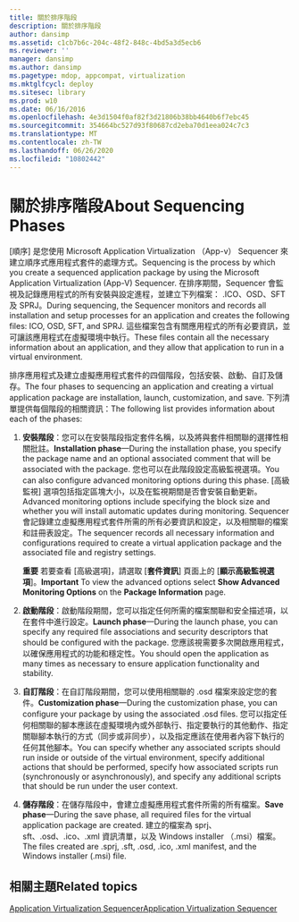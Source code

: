 ```yaml
---
title: 關於排序階段
description: 關於排序階段
author: dansimp
ms.assetid: c1cb7b6c-204c-48f2-848c-4bd5a3d5ecb6
ms.reviewer: ''
manager: dansimp
ms.author: dansimp
ms.pagetype: mdop, appcompat, virtualization
ms.mktglfcycl: deploy
ms.sitesec: library
ms.prod: w10
ms.date: 06/16/2016
ms.openlocfilehash: 4e3d1504f0af82f3d21806b38bb4640b6f7ebc45
ms.sourcegitcommit: 354664bc527d93f80687cd2eba70d1eea024c7c3
ms.translationtype: MT
ms.contentlocale: zh-TW
ms.lasthandoff: 06/26/2020
ms.locfileid: "10802442"
---
```

# <span data-ttu-id="68fb0-103">關於排序階段</span><span class="sxs-lookup"><span data-stu-id="68fb0-103">About Sequencing Phases</span></span>


<span data-ttu-id="68fb0-104">[順序] 是您使用 Microsoft Application Virtualization （App-v） Sequencer 來建立順序式應用程式套件的處理方式。</span><span class="sxs-lookup"><span data-stu-id="68fb0-104">Sequencing is the process by which you create a sequenced application package by using the Microsoft Application Virtualization (App-V) Sequencer.</span></span> <span data-ttu-id="68fb0-105">在排序期間，Sequencer 會監視及記錄應用程式的所有安裝與設定進程，並建立下列檔案： .ICO、OSD、SFT 及 SPRJ。</span><span class="sxs-lookup"><span data-stu-id="68fb0-105">During sequencing, the Sequencer monitors and records all installation and setup processes for an application and creates the following files: ICO, OSD, SFT, and SPRJ.</span></span> <span data-ttu-id="68fb0-106">這些檔案包含有關應用程式的所有必要資訊，並可讓該應用程式在虛擬環境中執行。</span><span class="sxs-lookup"><span data-stu-id="68fb0-106">These files contain all the necessary information about an application, and they allow that application to run in a virtual environment.</span></span>

<span data-ttu-id="68fb0-107">排序應用程式及建立虛擬應用程式套件的四個階段，包括安裝、啟動、自訂及儲存。</span><span class="sxs-lookup"><span data-stu-id="68fb0-107">The four phases to sequencing an application and creating a virtual application package are installation, launch, customization, and save.</span></span> <span data-ttu-id="68fb0-108">下列清單提供每個階段的相關資訊：</span><span class="sxs-lookup"><span data-stu-id="68fb0-108">The following list provides information about each of the phases:</span></span>

1.  <span data-ttu-id="68fb0-109">**安裝階段**：您可以在安裝階段指定套件名稱，以及將與套件相關聯的選擇性相關批註。</span><span class="sxs-lookup"><span data-stu-id="68fb0-109">**Installation phase**—During the installation phase, you specify the package name and an optional associated comment that will be associated with the package.</span></span> <span data-ttu-id="68fb0-110">您也可以在此階段設定高級監視選項。</span><span class="sxs-lookup"><span data-stu-id="68fb0-110">You can also configure advanced monitoring options during this phase.</span></span> <span data-ttu-id="68fb0-111">[高級監視] 選項包括指定區塊大小，以及在監視期間是否會安裝自動更新。</span><span class="sxs-lookup"><span data-stu-id="68fb0-111">Advanced monitoring options include specifying the block size and whether you will install automatic updates during monitoring.</span></span> <span data-ttu-id="68fb0-112">Sequencer 會記錄建立虛擬應用程式套件所需的所有必要資訊和設定，以及相關聯的檔案和註冊表設定。</span><span class="sxs-lookup"><span data-stu-id="68fb0-112">The sequencer records all necessary information and configurations required to create a virtual application package and the associated file and registry settings.</span></span>

    <span data-ttu-id="68fb0-113">**重要** 若要查看 [高級選項]，請選取 [**套件資訊**] 頁面上的 [**顯示高級監視選項**]。</span><span class="sxs-lookup"><span data-stu-id="68fb0-113">**Important** To view the advanced options select **Show Advanced Monitoring Options** on the **Package Information** page.</span></span>

     

2.  <span data-ttu-id="68fb0-114">**啟動階段**：啟動階段期間，您可以指定任何所需的檔案關聯和安全描述項，以在套件中進行設定。</span><span class="sxs-lookup"><span data-stu-id="68fb0-114">**Launch phase**—During the launch phase, you can specify any required file associations and security descriptors that should be configured with the package.</span></span> <span data-ttu-id="68fb0-115">您應該視需要多次開啟應用程式，以確保應用程式的功能和穩定性。</span><span class="sxs-lookup"><span data-stu-id="68fb0-115">You should open the application as many times as necessary to ensure application functionality and stability.</span></span>

3.  <span data-ttu-id="68fb0-116">**自訂階段**：在自訂階段期間，您可以使用相關聯的 .osd 檔案來設定您的套件。</span><span class="sxs-lookup"><span data-stu-id="68fb0-116">**Customization phase**—During the customization phase, you can configure your package by using the associated .osd files.</span></span> <span data-ttu-id="68fb0-117">您可以指定任何相關聯的腳本應該在虛擬環境內或外部執行、指定要執行的其他動作、指定關聯腳本執行的方式（同步或非同步），以及指定應該在使用者內容下執行的任何其他腳本。</span><span class="sxs-lookup"><span data-stu-id="68fb0-117">You can specify whether any associated scripts should run inside or outside of the virtual environment, specify additional actions that should be performed, specify how associated scripts run (synchronously or asynchronously), and specify any additional scripts that should be run under the user context.</span></span>

4.  <span data-ttu-id="68fb0-118">**儲存階段**：在儲存階段中，會建立虛擬應用程式套件所需的所有檔案。</span><span class="sxs-lookup"><span data-stu-id="68fb0-118">**Save phase**—During the save phase, all required files for the virtual application package are created.</span></span> <span data-ttu-id="68fb0-119">建立的檔案為 sprj、sft、.osd、.ico、.xml 資訊清單，以及 Windows installer （.msi）檔案。</span><span class="sxs-lookup"><span data-stu-id="68fb0-119">The files created are .sprj, .sft, .osd, .ico, .xml manifest, and the Windows installer (.msi) file.</span></span>

## <span data-ttu-id="68fb0-120">相關主題</span><span class="sxs-lookup"><span data-stu-id="68fb0-120">Related topics</span></span>


[<span data-ttu-id="68fb0-121">Application Virtualization Sequencer</span><span class="sxs-lookup"><span data-stu-id="68fb0-121">Application Virtualization Sequencer</span></span>](application-virtualization-sequencer.md)

 

 





